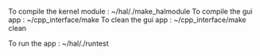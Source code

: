 To compile the kernel module : ~/hal/./make_halmodule
To compile the gui app : ~/cpp_interface/make
To clean the gui app : ~/cpp_interface/make clean

To run the app : ~/hal/./runtest
